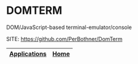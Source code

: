 # DOMTERM

 DOM/JavaScript-based terminal-emulator/console

 SITE: https://github.com/PerBothner/DomTerm

 | [Applications](https://portable-linux-apps.github.io/apps.html) | [Home](https://portable-linux-apps.github.io)
 | --- | --- |
